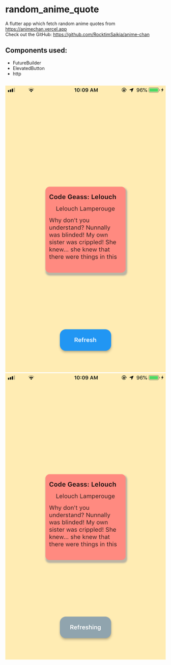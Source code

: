 # random_anime_quote

A flutter app which fetch random anime quotes from https://animechan.vercel.app \
Check out the GitHub: https://github.com/RocktimSaikia/anime-chan

## Components used:
- FutureBuilder
- ElevatedButton
- http

## 
![demo](demo.png)
![demo_2](demo2.png)
